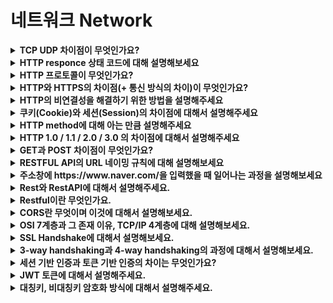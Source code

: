 # 네트워크 Network

<details>
<summary><strong>TCP UDP 차이점이 무엇인가요?</strong></summary>  
<hr>
<ul>
  <li>TCP는 연결형 서비스로 3-way handshaking 과정을 통해 연결을 설정하기 때문에 높은 신뢰성을 보장하지만, 속도가 비교적 느리다는 단점이 있습니다.</li>
  <li>UDP는 비연결형 서비스로 3-way handshaking을 사용하지 않기 때문에 신뢰성이 떨어지는 단점이 있지만, 데이터 수신 여부를 확인하지 않기 때문에 속도가 빠르다는 장점이 있습니다.</li>
</ul>
<hr>
</details>


<details>
<summary><strong>HTTP responce 상태 코드에 대해 설명해보세요</strong></summary>  
<hr>
<ul><li>상태코드는 클라이언트가 서버를 향해 보낸 리퀘스트의 결과가 어떻게 되었는지 알려주는 역할을 합니다.</li>
  <li>1XX 코드는 리퀘스트를 받아들여 처리중을 나타냅니다.</li>
  <li>2XX 코드는 리퀘스트를 정상적으로 처리했음을 의미합니다.</li>
  <li>3XX 코드는 리퀘스트를 완료하기 위해 추가 동작이 필요함을 의미합니다.</li>
  <li>4XX 코드는 클라이언트의 원인으로 에러가 발생했음을 의미합니다.</li>
  <li>5XX 코드는 서버의 원인으로 에러가 발생했음을 의미합니다.</li>
</ul>
<hr>
</details>


<details>
<summary><strong>HTTP 프로토콜이 무엇인가요?</strong></summary>  
<hr>
<ul><li>데이터를 주고받기 위한 프로토콜이며 서버/클라이언트 모델을 따릅니다.</li></ul>
<hr>
</details>


<details>
<summary><strong>HTTP와 HTTPS의 차이점(+ 통신 방식의 차이)이 무엇인가요?</strong></summary>  
<hr>
<ul><li>HTTP는 평문 데이터를 전송하는 프로토콜이기 때문에, HTTP로 중요한 정보를 주고 받으면 제 3자에 의해 조회될 수 있습니다. 이러한 문제를 해결하기 위해 HTTP에 암호화가 추가된 프로토콜이 HTTPS입니다.</li>
  <li>HTTP는 원래 TCP와 직접 통신했지만, HTTPS에서 HTTP는 SSL과 통신하고 SSL이 TCP와 통신함으로써 암호화와 증명서, 안전성 보호를 이용할 수 있게 됩니다.</li>
  </ul>
<hr>
</details>


<details>
<summary><strong>HTTP의 비연결성을 해결하기 위한 방법을 설명해주세요</strong></summary>  
<hr>
<ul>
  <li>이러한 문제를 해결하기 위한 방법으로 Cookie 가 있습니다. 서버로부터 받은 쿠키정보를 클라이언트에 저장하고 다음번에 클라이언트가 같은 서버로 리퀘스트를 보낼 때 자동으로 쿠키값을 넣어서 송신합니다. 서버는 클라이언트가 보낸 쿠키값으로 클라이언트를 확인하고 서버상의 기록을 찾아 이전 상태를 알수있습니다.</li>
  <li>비연결성으로 인한 문제 : Http는 stateless 프로토콜로 과거의 request&respond 상태를 관리하지 않습니다. 이에 과거의 상태를 근거로 현재의 리퀘스트를 처리하는 것은 불가능합니다. 예를 들면, 인증이 필요한 웹 페이지의 상태를 관리하지 않으면 새로운 페이지로 이동할 때 마다 로그인 정보를 보내야합니다.</li>
  </ul>
<hr>
</details>


<details>
<summary><strong>쿠키(Cookie)와 세션(Session)의 차이점에 대해서 설명해주세요</strong></summary>  
<hr>
<ul>
  <li>쿠키는 접속자의 컴퓨터에 저장하는 작은 기록 정보 파일입니다. HTTP에서 클라이언트의 상태 정보를 PC에 저장했다가 필요시 정보를 참조하거나 재사용할 수 있습니다. 세션은 일정 시간동안 같은 사용자로부터 들어오는 일련의 요구를 하나의 상태로 보고, 그 상태를 유지시키는 기술입니다. 방문자가 웹 서버에 접속해 있는 상태를 하나의 단위, 세션이라 하고 웹 서버에 저장합니다.</li>
  <li>속도는 쿠키가 세션보다 빠르지만, 보안은 세션이 더 뛰어납니다.</li>
  </ul>
<hr>
</details>


<details>
<summary><strong>HTTP method에 대해 아는 만큼 설명해주세요</strong></summary>  
<hr>
<ul>
  <li>HTTP method는 클라이언트가 서버에게 사용자 요청의 목적을 알리는 방법입니다.</li>
  <li>GET : 데이터 조회</li>
  <li>POST : 데이터 등록</li>
  <li>PUT : 데이터 변경</li>
  <li>PATCH : 일부 데이터 변경</li>
  <li>DELETE : 데이터 삭제</li>
  </ul>
<hr>
</details>


<details>
<summary><strong>HTTP 1.0 / 1.1 / 2.0 / 3.0 의 차이점에 대해서 설명해주세요</strong></summary>  
<hr>
<ul>
  <li>HTTP 1.0 : 기본적으로 한 열결당 하나의 요청을 처리하도록 설계되어 있습니다.</li><br>
  <li>HTTP 1.1 : 요청이 있을 때 마다 매번 TCP 연결을 하는 것이 아니라, keep-alive라는 옵션으로 여러 개의 파일을 송수신할 수 있도록 변화했습니다. (1.0에서도 keep-alive가 있었지만, 표준화가 되어있지 않았고 1.1부터 표준화가 되어 기본 옵션으로 설정)</li>
  <ul>
    <li>HOL Blocking : 같은 큐에 있는 패킷이 그 첫 번째 패킷에 의해 지연될 때 발생하는 성능 저하 현상 ex. 여러 개의 파일을 순차적으로 다운 받을 때, 첫 번째 파일의 다운로드 속도가 느려지면, 뒤의 다른 파일 속도도 느려짐.</li>
 </ul><br>
  <li>HTTP 2.0 : 그 전 버전보다 지연 시간을 줄이고 응답 시간을 빠르게 할 수 있고 멀티플렉싱, 헤더 압축, 서버 푸시, 요청의 우선순위 처리를 지원합니다.</li>
  <ul>
  <li>멀티플렉싱 : 여러 개의 스트림을 사용하여 송수신. 특정 스트림의 패킷이 손실되었더라도 해당 스트림에만 영향을 미치고 나머지 스트림은 멀쩡하게 동작 → HTTP/1.x에서 발생하는 문제인 HOL Blocking 해결</li>
  <li>헤더 압축 : HTTP/1.x에는 헤더의 크기가 큰 문제가 있었습니다. HTTP/2에서는 허프만 코딩 압축 알고리즘을 사용해서 헤더 압축</li>
  <li>서버 푸시 : 1.1버전에서는 클라이언트가 서버에 요청을 해야 파일을 다운로드받을 수 있었지만, 2 버전은 클라이언트 요청 없이 서버가 바로 리소스를 푸시할 수 있음 → html 파일 요청이 들어오면, 그 안에 들어있던 css파일을 서버에서 푸시하여 클라이언트에 먼저 줄 수 있음</li>
 </ul><br>
  <li>HTTP 3.0 : TCP 위에서 돌아가는 HTTP/2와 달리 HTTP/3는 QUIC라는 계층 위에서 돌아가며, TCP 기반이 아닌 UDP 기반으로 돌아갑니다. → 3way handshake 필요 없음</li>

 </ul>
<hr>
</details>


<details>
<summary><strong>GET과 POST 차이점이 무엇인가요?</strong></summary>  
<hr>
<ul>
  <li>GET은 데이터를 조회하기 위해 사용되는 방식으로 데이터를 헤더에 추가하여 전송하는 방식입니다. URL에 데이터가 노출되므로 보안적으로 중요한 데이터를 포함해서는 안됩니다.</li>
  <li>POST는 보통 데이터를 등록하기 위해 사용되는 방식으로 데이터를 바디에 추가하여 전송하는 방식입니다. URL에 데이터가 노출되지 않아 GET 보다는 안전합니다.</li>
  </ul>
<hr>
</details>


<details>
<summary><strong>RESTFUL API의 URL 네이밍 규칙에 대해 설명해보세요</strong></summary>  
<hr>
<ul>
  <li>소문자 사용</li>
  <li>언더바(_) 사용 금지 대신 하이픈(-) 사용</li>
  <li>URI의 마지막에는 슬래시를 포함하지 않음</li>
  <li>계층관계를 나타낼 때는 슬래시 구분자 사용</li>
  <li>파일 확장자를 URI에 포함시키지 않음</li>
  <li>전달하고자 하는 자원의 명사를 사용, 컨트롤 자원을 의미하는 경우 예외적으로 동사를 허용 → 자원의 행위는 HTTP Method를 사용</li>
  <li>클라이언트 또는 서버에서 관리하는 리소스는 복수형으로 표현, 인스턴스는 단수로 표현 (ex. /users/:userIdx, /users/photo)</li>
  </ul>
<hr>
</details>

<details>
<summary><strong>주소창에 https://www&#46;naver&#46;com/을 입력했을 때 일어나는 과정을 설명해보세요</strong></summary>  
<hr>
  <ol>
    <li>사용자가 브라우저에 URL(www&#46;naver&#46;com)을 입력합니다.</li>
    <li>브라우저가 URL의 IP 주소를 찾기 위해 캐시에서 DNS 기록을 확인합니다.</li>
    <li>만약 요청한 URL이 캐시에 없다면, 도메인 이름(naver&#46;com)을 DNS 서버에서 검색하고, 해당하는 IP 주소를 찾아 사용자가 입력한 URL 정보와 함께 전달합니다.</li>
    <li>전달받은 정보들을 가지고 HTTP 프로토콜을 사용하여 HTTP 요청 메세지를 생성하고, TCP 프로토콜을 사용하여 웹서버에 HTTP 요청을 보냅니다.</li>
    <li>서버에 도착한 HTTP 요청 메세지는 웹 페이지 URL 정보로 변환되어 웹 페이지 URL 정보에 해당하는 데이터를 검색합니다.</li>
    <li>검색된 웹 페이지 데이터를 가지고 HTTP 프로토콜을 사용하여 HTTP 응답 메세지를 생성하고, TCP 프로토콜을 사용해 요청한 컴퓨터로 전송합니다.</li>
    <li>도착한 HTTP 응답 메세지는 웹 페이지 데이터로 변환되고, 웹 브라우저에 의해 출력됩니다.</li>
  </ol>
<hr>
</details>

<details>
<summary><strong>Rest와 RestAPI에 대해서 설명해주세요.</strong></summary>  
<hr>
<ul>
  <li>Rest는 자원(Resource)을 이름으로 구분해서 해당 상태를 주고 받는 것으로, HTTP URI를 통해 자원(Resource)을 명시하고, HTTP Method를 통해서 해당 자원에 대한 CRUD를 적용하는 것을 의미합니다.</li>
  <li>RestAPI는 REST를 기반으로 서비스 API를 구현한 것입니다.</li>
</ul>
<hr>
</details>

<details>
<summary><strong>Restful이란 무엇인가요.</strong></summary>  
<hr>
<ul>
  <li>REST API의 설계 규칙에 따라 웹 서비스를 제공할 때, RESTful 하다고 할 수 있습니다.</li>
  <li><참고> Restful 하지 못한 경우
    <ul>
      <li>CRUD 기능을 모두 POST로만 처리하는 API</li>
      <li>route에 resource, id 외의 정보가 들어가는 경우 (/students/updateName)</li>
    </ul>
  </li>
</ul>
<hr>
</details>

<details>
<summary><strong>CORS란 무엇이며 이것에 대해서 설명해보세요.</strong></summary>  
<hr>
<ul>
  <li>Cross Origin Resource Sharing</li>
  <li>cross origin이란 : 프로토콜, 도메인, 포트 번호, 이 중에서 한 가지라도 다른 경우</li>
  <li>추가 HTTP Header를 사용하여, 한 출처(origin)에서 실행 중인 웹 애플리케이션이 다른 출처의 선택한 자원에 접근할 수 있는 권한을 부여하도록 브라우저에 알려주는 것 입니다.</li>
  <li>CORS는 악의적으로 정보를 추출하거나 공격을 할 수 없도록 브라우저에서 보호하고, 필요한 경우에만 서버와 협의하여 요청할 수 있도록 하기 위해서 필요합니다.</li>
</ul>
<hr>
</details>

<details>
<summary><strong>OSI 7계층과 그 존재 이유, TCP/IP 4계층에 대해 설명해보세요.</strong></summary>  
<hr>
<ul>
  <li>OSI 7계층
    <ol>
      <li>1 계층 물리 계층(Physical Layer) : 전기적, 기계적, 기능적인 특성을 이용해서 통신 케이블로 데이터를 전송하는 물리적인 장비로, 데이터를 전기적인 신호(0,1)로 변환해서 주고받는 기능만 합니다.</li>
      <li>2 계층 데이터 링크 계층(Data Link Layer) : 물리 계층을 통해 송수신되는 정보의 오류와 흐름을 관리하여 안전한 통신의 흐름을 관리합니다.</li>
      <li>3 계층 네트워크 계층(Network Layer)으로 : 데이터를 목적지까지 가장 안전하고 빠르게 전달합니다. (라우터(Router)를 통해 경로를 선택하고 주소를 정하고(IP) 경로(Route)에 따라 패킷을 전달)</li>
      <li>4 계층 전송 계층(Transport Layer) : 두 지점간의 신뢰성 있는 데이터를 주고 받게 해주는 역할을 합니다. (port 번호, 전송방식(TCP/UDP) 결정)</li>
      <li>5 계층 세션 계층(Session Layer) : 양쪽 host 간에 최초 연결, 통신 중 연결이 끊어지지 않도록 유지시켜주는 역할을 합니다. (TCP/IP 세션 체결, 포트번호를 기반으로 통신 세션 구성)</li>
      <li>6 계층 표현 계층(Presentation Layer) : 전송하는 데이터의 표현방식을 결정합니다. (ex. 데이터변환, 압축, 암호화 등)</li>
      <li>7 계층 응용 계층(Application Layer) : 최종 목적지로, 응용 프로세스와 직접 관계하여 일반적인 응용 서비스를 수행합니다. (ex. explore, chrome 등)</li>
    </ol>
  </li>
  <br/>
  <li>OSI 7계층 존재 이유
    <ul>
      <li>통신이 일어나는 과정을 단계 별로 파악할 수 있고, 흐름을 한눈에 알아보기 쉽고, 사람들이 이해하기 쉽고, 7단계 중 특정한 곳에 이상이 생기면, 다른 단계의 장비 및 소프트웨어를 건드리지 않고 이상이 생긴 단계만 고칠 수 있기 때문입니다.</li>
    </ul>
  </li>
  <br/>
  <li>TCP/IP 4계층
    <ol>
      <li>L1 네트워크 연결 계층(Network Access Layer/Network Interface Layer)
        <ul>
          <li>OSI 7계층의 물리계층(1)과 데이터 링크 계층(2)에 해당</li>
          <li>TCP/IP 패킷을 네트워크 매체로 전달하는 것과 네트워크 매체에서 TCP/IP 패킷을 받아들이는 과정을 담당합니다.</li>
        </ul>
      </li>
      <li>L2 인터넷 계층(Internet Layer)
        <ul>
          <li>OSI 7계층의 네트워크 계층(3)에 해당</li>
          <li>네트워크상 최종 목적지까지 정확하게 연결되도록 연결성을 제공합니다.</li>
        </ul>
      </li>
      <li>L3 전송 계층(Transport Layer)
        <ul>
          <li>OSI 7계층의 전송 계층(4)에 해당</li>
          <li>통신 노드 간의 연결을 제어하고, 신뢰성 있는 데이터 전송을 담당합니다.</li>
        </ul>
      </li>
      <li>L4 응용 계층(Application Layer)
        <ul>
          <li>OSI 7계층의 세션 계층(5), 표현 계층(6), 응용 계층(7)에 해당</li>
          <li>다른 계층의 서비스에 접근할 수 있게 하는 애플리케이션을 제공하고, 애플리케이션들이 데이터를 교환하기 위해 사용하는 프로토콜을 정의합니다.</li>
        </ul>
      </li>
    </ol>
  </li>
</ul>
<hr>
</details>

<details>
<summary><strong>SSL Handshake에 대해서 설명해보세요.</strong></summary>  
<hr>
<ol>
  <li>서버는 CA에 사이트 정보와 공개 키를 전달하여 인증서를 받음</li>
  <li>클라이언트는 브라우저에 CA 공개 키가 내장되어 있다고 가정</li>
  <li>ClientHello : 암호화 알고리즘 나열 및 전달</li>
  <li>ServerHello : 암호화 알고리즘 선택</li>
  <li>Server Certificate : 인증서 전달</li>
  <li>Client Key Exchange : 데이터를 암호화 할 대칭 키 전달</li>
  <li>Client / ServerHello Done : 정보 전달 완료</li>
  <li>Finished : SSL Handshake 종료</li>
</ol>
<hr>
</details>

<details>
<summary><strong>3-way handshaking과 4-way handshaking의 과정에 대해서 설명해보세요.</strong></summary>  
<hr>
<ul>
  <li>TCP는 3-way handshaking 과정을 통해 연결 및 데이터를 수신받고, 4-way handshaking 과정을 통해 연결을 종료합니다.</li>
  <li>3-way handshaking
    <ol>
      <li>클라이언트는 서버에 접속을 요청하는 SYN 패킷을 전송합니다.</li>
      <li>서버는 SYN 요청을 받고, 클라이언트에게 요청을 수락한다는 SYN_ACK flag가 설정된 패킷을 전송합니다.</li>
      <li>클라이언트는 서버에게 ACK를 전송 후, 연결이 이루어지고 데이터가 오고 가게 됩니다.</li>
    </ol>
  </li>
  <li>4-way handshaking
    <ol>
      <li>클라이언트가 연결을 종료하겠다는 FIN 플래그를 전송합니다.</li>
      <li>서버는 확인메세지 ACK를 보낸 후, 자신의 통신이 끝날 때까지 기다립니다.</li>
      <li>서버의 통신이 끝났으면, 연결이 종료되었다고 클라이언트에 FIN 플래그를 전송합니다.</li>
      <li>클라이언트는 확인했다는 ACK를 보냅니다.</li>
    </ol>
  </li>
</ul>
<hr>
</details>

<details>
<summary><strong>세션 기반 인증과 토큰 기반 인증의 차이는 무엇인가요?</strong></summary>  
<hr>
<ul>
  <li>세션 기반 인증은 클라이언트로부터 요청을 받으면 클라이언트의 상태 정보를 저장하므로 Stateful한 구조를 가집니다.</li>
  <li>토큰 기반 인증은 상태 정보를 서버에 저장하지 않으므로 Stateless한 구조를 가집니다.</li>
</ul>
<hr>
</details>

<details>
<summary><strong>JWT 토큰에 대해서 설명해주세요.</strong></summary>  
<hr>
<ul>
  <li>JWT는 JSON 포맷을 이용하는 Claim 기반의 웹 토큰이며, 사용자를 인증하고 식별하기 위한 토큰 기반 인증입니다.</li>
  <li>JWT는 헤더(Header), 내용(Payload), 서명(Signature)로 구성되며, 각 파트를 점(.)으로 구분합니다.
    <ul>
      <li><참고></li>
      <li>헤더(Header) : 토큰의 타입과 해시 암호화 알고리즘(방식지정)으로 이루어져 있다.</li>
      <li>내용(Payload) : 토큰에 사용자가 담고자 하는 정보를 담는다. 내용에는 Claim이 담겨있고, JSON(Key/Value)형태의 한 쌍으로 이루어져 있다.</li>
      <li>서명(Signature) : 토큰을 인코딩하거나 유효성 검증할 때 사용하는 고유한 암호화 코드이다. 헤더와 내용의 값을 인코딩한다.</li>
    </ul>
  </li>
</ul>
<hr>
</details>

<details>
<summary><strong>대칭키, 비대칭키 암호화 방식에 대해서 설명해주세요.</strong></summary>  
<hr>
<ul>
  <li>대칭키와 비대칭키는 양방향 암호화 방식입니다.</li>
  <li>대칭키
    <ul>
      <li>대칭키는 암호화와 복호화에 같은 암호 키를 쓰는 알고리즘으로, 중간에 누군가 암호 키를 가로채면 암호화된 정보가 유출될 수 있다는 단점이 있습니다.</li>
      <li>이런 문제를 보완한 새로운 방식이 비대칭키(공개키)</li>
    </ul>
  </li>
  <li>비대칭키
    <ul>
      <li>비대칭키는 암호화와 복호화할 때 키를 서로 다른 키로 사용하는 암호화 알고리즘으로, 타인에게 절대 노출되어서는 안되는 개인키(private key)와 공개적으로 개방되어 있는 공개키(public key)를 쌍으로 이룬 형태입니다.</li>
    </ul>
  </li>
</ul>
<hr>
</details>
